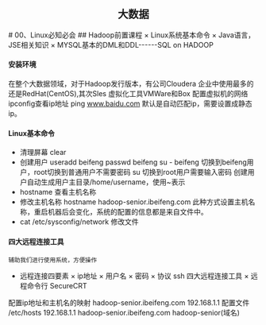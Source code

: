 <center><h2>大数据</h2></center>
# 00、Linux必知必会
## Hadoop前置课程
	× Linux系统基本命令
	× Java语言，JSE相关知识
	× MYSQL基本的DML和DDL------SQL on HADOOP

#### 安装环境
在整个大数据领域，对于Hadoop发行版本，有公司Cloudera
企业中使用最多的还是RedHat(CentOS),其次Sles
虚拟化工具VMWare和Box
配置虚拟机的网络
ipconfig查看ip地址
ping www.baidu.com
默认是自动匹配ip，需要设置成静态ip。

#### Linux基本命令
- 清理屏幕 clear
- 创建用户
	useradd beifeng
	passwd beifeng
	su - beifeng 切换到beifeng用户，root切换到普通用户不需要密码
	su 切换到root用户需要输入密码
	创建用户自动生成用户主目录/home/username，使用~表示
- hostname 查看主机名称
- 修改主机名称 hostname hadoop-senior.ibeifeng.com
此种方式设置主机名称，重启机器后会变化，系统的配置的信息都是来自文件中。
- cat /etc/sysconfig/network 修改文件

#### 四大远程连接工具
	辅助我们进行使用系统，方便操作
- 远程连接四要素
	× ip地址
	× 用户名
	× 密码
	× 协议 ssh
四大远程连接工具
	× 远程命令行
	SecureCRT

配置ip地址和主机名的映射
	hadoop-senior.ibeifeng.com
	192.168.1.1
	配置文件 /etc/hosts
	192.168.1.1 hadoop-senior.ibeifeng.com  hadoop-senior(域名)


